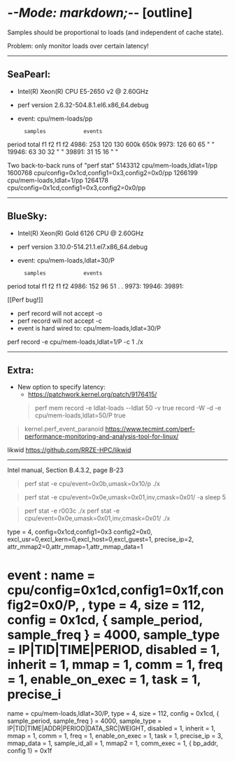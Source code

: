 -*-Mode: markdown;-*- [outline]
=============================================================================

Samples should be proportional to loads (and independent of cache state).

Problem: only monitor loads over certain latency!

-----------------------------------------------------------------------------
SeaPearl:
-----------------------------------------------------------------------------
- Intel(R) Xeon(R) CPU E5-2650 v2 @ 2.60GHz
- perf version 2.6.32-504.8.1.el6.x86_64.debug
- event: cpu/mem-loads/pp

        samples            events
period  total   f1   f2    f1    f2
  4986:  253   120  130   600k  650k
  9973:  126    60   65     "     "
 19946:   63    30   32     "     "
 39891:   31    15   16     "     "


Two back-to-back runs of "perf stat"
  5143312 cpu/mem-loads,ldlat=1/pp
  1600768 cpu/config=0x1cd,config1=0x3,config2=0x0/pp
  1266199 cpu/mem-loads,ldlat=1/pp
  1264178 cpu/config=0x1cd,config1=0x3,config2=0x0/pp


-----------------------------------------------------------------------------
BlueSky:
-----------------------------------------------------------------------------
- Intel(R) Xeon(R) Gold 6126 CPU @ 2.60GHz
- perf version 3.10.0-514.21.1.el7.x86_64.debug
- event: cpu/mem-loads,ldlat=30/P

        samples            events
period  total   f1   f2    f1    f2
  4986:  152    96   51    .     .
  9973:
 19946:
 39891:


[[Perf bug!]]
  - perf record will not accept -o
  - perf record will not accept -c
  - event is hard wired to: cpu/mem-loads,ldlat=30/P



perf record -e cpu/mem-loads,ldlat=1/P -c 1 ./x

-----------------------------------------------------------------------------
Extra:
-----------------------------------------------------------------------------

* New option to specify latency:
  - https://patchwork.kernel.org/patch/9176415/
  > perf mem record -e ldlat-loads --ldlat 50 -v true
  > record -W -d -e cpu/mem-loads,ldlat=50/P true

> kernel.perf_event_paranoid
https://www.tecmint.com/perf-performance-monitoring-and-analysis-tool-for-linux/

likwid
https://github.com/RRZE-HPC/likwid

-----------------------------------------------------------------------------

Intel manual, Section B.4.3.2, page B-23

> perf stat -e cpu/event=0x0b,umask=0x10/p ./x

> perf stat -e cpu/event=0x0e,umask=0x01,inv,cmask=0x01/ -a sleep 5

> perf stat -e r003c ./x
> perf stat -e cpu/event=0x0e,umask=0x01,inv,cmask=0x01/ ./x


type = 4,
config=0x1cd,config1=0x3
config2=0x0,
excl_usr=0,excl_kern=0,excl_host=0,excl_guest=1,
precise_ip=2,
attr_mmap2=0,attr_mmap=1,attr_mmap_data=1


# event : name = cpu/config=0x1cd,config1=0x1f,config2=0x0/P, , type = 4, size = 112, config = 0x1cd, { sample_period, sample_freq } = 4000, sample_type = IP|TID|TIME|PERIOD, disabled = 1, inherit = 1, mmap = 1, comm = 1, freq = 1, enable_on_exec = 1, task = 1, precise_i


name = cpu/mem-loads,ldlat=30/P,
type = 4,
size = 112,
config = 0x1cd,
{ sample_period, sample_freq } = 4000,
sample_type = IP|TID|TIME|ADDR|PERIOD|DATA_SRC|WEIGHT,
disabled = 1,
inherit = 1,
mmap = 1,
comm = 1,
freq = 1,
enable_on_exec = 1,
task = 1, 
precise_ip = 3,
mmap_data = 1,
sample_id_all = 1,
mmap2 = 1,
comm_exec = 1,
{ bp_addr, config 1} = 0x1f
